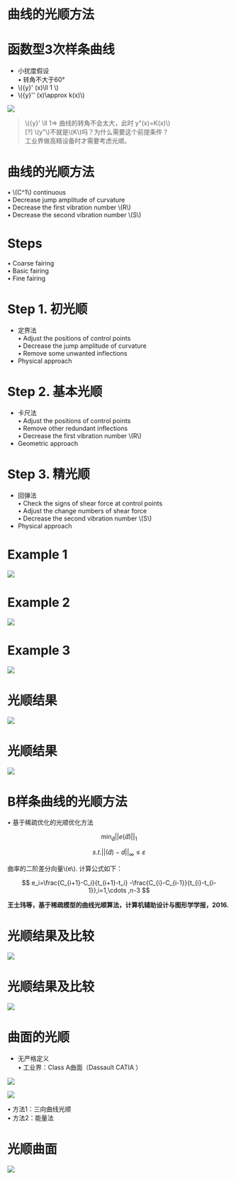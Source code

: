 # 曲线的光顺方法    


# 函数型3次样条曲线   

* 小扰度假设     
• 转角不大于60°     
* \\({y}' (x)\ll 1 \\)       
* \\({y}'' (x)\approx k(x)\\)      

![](../assets/光顺13.png)  

> \\({y}' \ll 1⇒  曲线的转角不会太大，此时 y"(x)=K(x)\\)    
[?]  \\(y"\\)不就是\\(K\\)吗？为什么需要这个前提条件？     
工业界做高精设备时才需要考虑光顺。   

# 曲线的光顺方法    

• \\(C^1\\) continuous     
• Decrease jump amplitude of curvature      
• Decrease the first vibration number \\(R\\)     
• Decrease the second vibration number \\(S\\)     


# Steps    

• Coarse fairing     
• Basic fairing      
• Fine fairing      

# Step 1. 初光顺     
* 定界法    
• Adjust the positions of control points    
• Decrease the jump amplitude of curvature     
• Remove some unwanted inflections     
* Physical approach    


# Step 2. 基本光顺    

* 卡尺法     
• Adjust the positions of control points    
• Remove other redundant inflections    
• Decrease the first vibration number \\(R\\)      
* Geometric approach      


# Step 3. 精光顺    

* 回弹法     
• Check the signs of shear force at control points     
• Adjust the change numbers of shear force     
• Decrease the second vibration number \\(S\\)      
* Physical approach     


# Example 1    

![](../assets/光顺14.png)   


# Example 2    

![](../assets/光顺15.png)  

# Example 3    

![](../assets/光顺16.png)  


# 光顺结果   

![](../assets/光顺17.png)  


# 光顺结果    

![](../assets/光顺18.png)  


# B样条曲线的光顺方法    


• 基于稀疏优化的光顺优化方法     

$$
\min_{\tilde{d} } ||e(\tilde{d} )||_1
$$

$$
s.t.||(\tilde{d} )-d||_\infty \le \varepsilon 
$$

曲率的二阶差分向量\\(e\\). 计算公式如下：

$$
e_i=\frac{C_{i+1}-C_i}{t_{i+1}-t_i} -\frac{C_{i}-C_{i-1}}{t_{i}-t_{i-1}},i=1,\cdots ,n-3 
$$


**王士玮等，基于稀疏模型的曲线光顺算法，计算机辅助设计与图形学学报，2016.**      


# 光顺结果及比较    

![](../assets/光顺19.png)  


# 光顺结果及比较    

![](../assets/光顺20.png)  


# 曲面的光顺   

* 无严格定义    
• 工业界：Class A曲面（Dassault CATIA ）  

![](../assets/光顺21.png)  

![](../assets/光顺22.png)  

• 方法1：三向曲线光顺     
• 方法2：能量法     

# 光顺曲面    

![](../assets/光顺23.png)  
